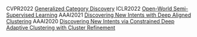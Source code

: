 CVPR2022 [Generalized Category Discovery](https://github.com/sgvaze/generalized-category-discovery)
ICLR2022 [Open-World Semi-Supervised Learning](https://github.com/snap-stanford/orca)
AAAI2021 [Discovering New Intents with Deep Aligned Clustering](https://github.com/thuiar/DeepAligned-Clustering)
AAAI2020 [Discovering New Intents via Constrained Deep Adaptive Clustering with Cluster Refinement](https://github.com/thuiar/CDAC-plus)
